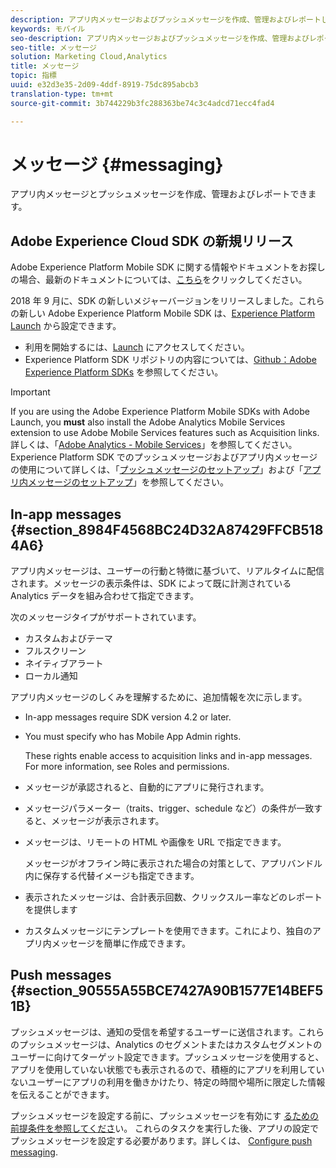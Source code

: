 ```yaml
---
description: アプリ内メッセージおよびプッシュメッセージを作成、管理およびレポートします。
keywords: モバイル
seo-description: アプリ内メッセージおよびプッシュメッセージを作成、管理およびレポートします。
seo-title: メッセージ
solution: Marketing Cloud,Analytics
title: メッセージ
topic: 指標
uuid: e32d3e35-2d09-4ddf-8919-75dc895abcb3
translation-type: tm+mt
source-git-commit: 3b744229b3fc288363be74c3c4adcd71ecc4fad4

---
```



# メッセージ {#messaging}

アプリ内メッセージとプッシュメッセージを作成、管理およびレポートできます。

## Adobe Experience Cloud SDK の新規リリース

Adobe Experience Platform Mobile SDK に関する情報やドキュメントをお探しの場合、最新のドキュメントについては、[こちら](https://aep-sdks.gitbook.io/docs/)をクリックしてください。

2018 年 9 月に、SDK の新しいメジャーバージョンをリリースしました。これらの新しい Adobe Experience Platform Mobile SDK は、[Experience Platform Launch](https://www.adobe.com/experience-platform/launch.html) から設定できます。

* 利用を開始するには、[Launch](https://launch.adobe.com/) にアクセスしてください。
* Experience Platform SDK リポジトリの内容については、[Github：Adobe Experience Platform SDKs](https://github.com/Adobe-Marketing-Cloud/acp-sdks) を参照してください。

>[!IMPORTANT]
>
> If you are using the Adobe Experience Platform Mobile SDKs with Adobe Launch, you **must** also install the Adobe Analytics Mobile Services extension to use Adobe Mobile Services features such as Acquisition links. 詳しくは、「[Adobe Analytics - Mobile Services](https://aep-sdks.gitbook.io/docs/using-mobile-extensions/adobe-analytics-mobile-services)」を参照してください。Experience Platform SDK でのプッシュメッセージおよびアプリ内メッセージの使用について詳しくは、「[プッシュメッセージのセットアップ](https://aep-sdks.gitbook.io/docs/using-mobile-extensions/adobe-analytics-mobile-services#set-up-push-messaging)」および「[アプリ内メッセージのセットアップ](https://aep-sdks.gitbook.io/docs/using-mobile-extensions/adobe-analytics-mobile-services#set-up-in-app-messaging)」を参照してください。

## In-app messages {#section_8984F4568BC24D32A87429FFCB5184A6}

アプリ内メッセージは、ユーザーの行動と特徴に基づいて、リアルタイムに配信されます。メッセージの表示条件は、SDK によって既に計測されている Analytics データを組み合わせて指定できます。

次のメッセージタイプがサポートされています。

* カスタムおよびテーマ
* フルスクリーン
* ネイティブアラート
* ローカル通知

アプリ内メッセージのしくみを理解するために、追加情報を次に示します。

* In-app messages require SDK version 4.2 or later.
* You must specify who has Mobile App Admin rights.

   These rights enable access to acquisition links and in-app messages. For more information, see Roles and permissions.[](/help/using/gs/c-mob-roles-and-permissions.md)
* メッセージが承認されると、自動的にアプリに発行されます。
* メッセージパラメーター（traits、trigger、schedule など）の条件が一致すると、メッセージが表示されます。
* メッセージは、リモートの HTML や画像を URL で指定できます。

   メッセージがオフライン時に表示された場合の対策として、アプリバンドル内に保存する代替イメージも指定できます。
* 表示されたメッセージは、合計表示回数、クリックスルー率などのレポートを提供します
* カスタムメッセージにテンプレートを使用できます。これにより、独自のアプリ内メッセージを簡単に作成できます。

## Push messages {#section_90555A55BCE7427A90B1577E14BEF51B}

プッシュメッセージは、通知の受信を希望するユーザーに送信されます。これらのプッシュメッセージは、Analytics のセグメントまたはカスタムセグメントのユーザーに向けてターゲット設定できます。プッシュメッセージを使用すると、アプリを使用していない状態でも表示されるので、積極的にアプリを利用していないユーザーにアプリの利用を働きかけたり、特定の時間や場所に限定した情報を伝えることができます。

プッシュメッセージを設定する前に、プッシュメッセージを有効にす [るための前提条件を参照してくださ](/help/using/c-manage-app-settings/c-mob-confg-app/configure-push-messaging/prerequisites-push-messaging.md)い。 これらのタスクを実行した後、アプリの設定でプッシュメッセージを設定する必要があります。詳しくは、 [Configure push messaging](/help/using/c-manage-app-settings/c-mob-confg-app/configure-push-messaging/configure-push-messaging.md).
